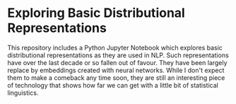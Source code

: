 # Exploring Basic Distributional Representations

This repository includes a Python Jupyter Notebook which explores basic distributional representations as they are used in NLP. Such representations have over the last decade or so fallen out of favour. They have been largely replace by embeddings created with neural networks. While I don't expect them to make a comeback any time soon, they are still an interesting piece of technology that shows how far we can get with a little bit of statistical linguistics.
